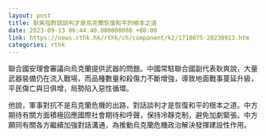 ```yaml
---
layout: post
title: 耿爽指對話談判才是烏克蘭恢復和平的根本之道
date: 2023-09-13 06:44:40.000000000 +08:00
link: https://news.rthk.hk/rthk/ch/component/k2/1718075-20230913.htm
categories: rthk
---
```


聯合國安理會審議向烏克蘭提供武器的問題。中國常駐聯合國副代表耿爽說，大量武器裝備仍在流入戰場，而品種數量和殺傷力不斷增強，導致地面戰事蔓延升級，平民傷亡與日俱增，局勢陷入惡性循環。

他說，軍事對抗不是烏克蘭危機的出路，對話談判才是恢復和平的根本之道。中方期待有關方面積極回應國際社會期待和呼聲，保持冷靜克制，避免加劇緊張。中方願同有關各方繼續加強對話溝通，為推動烏克蘭危機政治解決發揮建設性作用。
